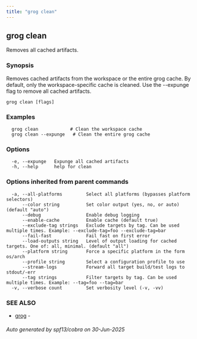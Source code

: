 ```yaml
---
title: "grog clean"
---
```

## grog clean

Removes all cached artifacts.

### Synopsis

Removes cached artifacts from the workspace or the entire grog cache.
By default, only the workspace-specific cache is cleaned. Use the --expunge flag to remove all cached artifacts.

```
grog clean [flags]
```

### Examples

```
  grog clean            # Clean the workspace cache
  grog clean --expunge   # Clean the entire grog cache
```

### Options

```
  -e, --expunge   Expunge all cached artifacts
  -h, --help      help for clean
```

### Options inherited from parent commands

```
  -a, --all-platforms         Select all platforms (bypasses platform selectors)
      --color string          Set color output (yes, no, or auto) (default "auto")
      --debug                 Enable debug logging
      --enable-cache          Enable cache (default true)
      --exclude-tag strings   Exclude targets by tag. Can be used multiple times. Example: --exclude-tag=foo --exclude-tag=bar
      --fail-fast             Fail fast on first error
      --load-outputs string   Level of output loading for cached targets. One of: all, minimal. (default "all")
      --platform string       Force a specific platform in the form os/arch
      --profile string        Select a configuration profile to use
      --stream-logs           Forward all target build/test logs to stdout/-err
      --tag strings           Filter targets by tag. Can be used multiple times. Example: --tag=foo --tag=bar
  -v, --verbose count         Set verbosity level (-v, -vv)
```

### SEE ALSO

* [grog](/reference/cli/grog/)	 -

###### Auto generated by spf13/cobra on 30-Jun-2025
